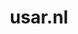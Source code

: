 ---
layout: post
title: "usar.nl"
internal_url: "/dutchgov/usar.nl.html"
subdomains_count: 4
all_subdomains_count: 5
urls_count: 3
ssl_rank: 0
http_rank: 50
url_link: /data/usar.nl/urls.txt
all_subdomains_link: /data/usar.nl/all_subdomains.txt
subdomains_link: /data/usar.nl/subdomains.txt
categories: dutchgov
---